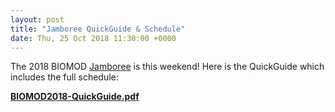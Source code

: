 ```yaml
---
layout: post
title: "Jamboree QuickGuide & Schedule"
date: Thu, 25 Oct 2018 11:30:00 +0000
---
```


The 2018 BIOMOD [Jamboree](/jamboree/) is this weekend! Here is the QuickGuide which includes the full schedule:

<strong>[BIOMOD2018-QuickGuide.pdf](/jamboree/BIOMOD2018-QuickGuide.pdf)</strong>